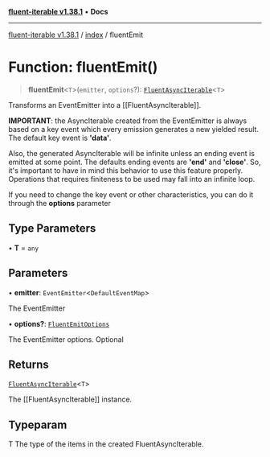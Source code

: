 [**fluent-iterable v1.38.1**](../../README.md) • **Docs**

***

[fluent-iterable v1.38.1](../../README.md) / [index](../README.md) / fluentEmit

# Function: fluentEmit()

> **fluentEmit**\<`T`\>(`emitter`, `options`?): [`FluentAsyncIterable`](../../types/interfaces/FluentAsyncIterable.md)\<`T`\>

Transforms an EventEmitter into a [[FluentAsyncIterable]].

**IMPORTANT**: the AsyncIterable created from the EventEmitter is always based on a key event which every
emission generates a new yielded result. The default key event is **'data'**.

Also, the generated AsyncIterable will be infinite unless an ending event is emitted at some point.
The defaults ending events are **'end'** and **'close'**. So, it's important to have in mind this behavior
to use this feature properly. Operations that requires finiteness to be used may fall into an infinite loop.

If you need to change the key event or other characteristics, you can do it through the **options** parameter

## Type Parameters

• **T** = `any`

## Parameters

• **emitter**: `EventEmitter`\<`DefaultEventMap`\>

The EventEmitter

• **options?**: [`FluentEmitOptions`](../../types/interfaces/FluentEmitOptions.md)

The EventEmitter options. Optional

## Returns

[`FluentAsyncIterable`](../../types/interfaces/FluentAsyncIterable.md)\<`T`\>

The [[FluentAsyncIterable]] instance.

## Typeparam

T The type of the items in the created FluentAsyncIterable.
